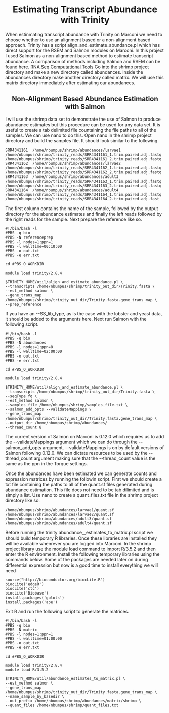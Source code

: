 <h1 align="center">Estimating Transcript Abundance with Trinity</h1>

<p>When estinmating transcript abundance with Trinity on Marconi we need to choose whether to use an alignment based or a non-alignment based approach.  Trinity has a script align_and_estimate_abundance.pl which has direct support for the RSEM and Salmon modules on Marconi.  In this project I used Salmon as a non-alignment based method to estimate transcript abundance.  A comparison of methods including Salmon and RSEM can be found here.  <a href="https://bmcgenomics.biomedcentral.com/articles/10.1186/s12864-017-4002-1" target="_blank">RNA Seq Computational Tools</a>  Go into the shrimp project directory and make a new directory called abundances.  Inside the abundances directory make another directory called matrix.  We will use this matrix directory immediately after estimating our abundances.</p>

<h2 align="center">Non-Alignment Based Abundance Estimation with Salmon</h2>

<p>I will use the shrimp data set to demonstrate the use of Salmon to produce abundance estimates but this procedure can be used for any data set.  It is useful to create a tab delimited file countaining the file paths to all of the samples.  We can use nano to do this.  Open nano in the shrimp project directory and build the samples file.  It should look similar to the following.</p>

```
SRR4341161	/home/nbumpus/shrimp/abundances/larvae1 /home/nbumpus/shrimp/trinity_reads/SRR4341161_1.trim.paired.adj.fastq   /home/nbumpus/shrimp/trinity_reads/SRR4341161_2.trim.paired.adj.fastq
SRR4341162	/home/nbumpus/shrimp/abundances/larvae2 /home/nbumpus/shrimp/trinity_reads/SRR4341162_1.trim.paired.adj.fastq   /home/nbumpus/shrimp/trinity_reads/SRR4341162_2.trim.paired.adj.fastq
SRR4341163	/home/nbumpus/shrimp/abundances/adult3  /home/nbumpus/shrimp/trinity_reads/SRR4341163_1.trim.paired.adj.fastq   /home/nbumpus/shrimp/trinity_reads/SRR4341163_2.trim.paired.adj.fastq
SRR4341164	/home/nbumpus/shrimp/abundances/adult4  /home/nbumpus/shrimp/trinity_reads/SRR4341164_1.trim.paired.adj.fastq   /home/nbumpus/shrimp/trinity_reads/SRR4341164_2.trim.paired.adj.fast
```
<p>The first column contains the name of the sample, followed by the output directory for the abundance estimates and finally the left reads followed by the right reads for the sample.  Next prepare the reference like so.</p>

```
#!/bin/bash -l
#PBS -q bio
#PBS -N referenceprep
#PBS -l nodes=1:ppn=1
#PBS -l walltime=00:10:00
#PBS -o out.txt
#PBS -e err.txt

cd #PBS_O_WORKDIR

module load trinity/2.8.4

$TRINITY_HOME/util/align_and_estimate_abundance.pl \
--transcripts /home/nbumpus/shrimp/trinity_out_dir/Trinity.fasta \
--est_method salmon \
--gene_trans_map /home/nbumpus/shrimp/trinity_out_dir/Trinity.fasta.gene_trans_map \
--prep_reference
```

<p>If you have an --SS_lib_type, as is the case with the lobster and yeast data, it should be added to the arguments here.  Next run Salmon with the following script.</p>

```
#!/bin/bash -l
#PBS -q bio
#PBS -N abundances
#PBS -l nodes=1:ppn=8
#PBS -l walltime=02:00:00
#PBS -o out.txt
#PBS -e err.txt

cd #PBS_O_WORKDIR

module load trinity/2.8.4

$TRINITY_HOME/util/align_and_estimate_abundance.pl \
--transcripts /home/nbumpus/shrimp/trinity_out_dir/Trinity.fasta \
--seqType fq \
--est_method salmon \
--samples_file /home/nbumpus/shrimp/samples_file.txt \
--salmon_add_opts --validateMappings \
--gene_trans_map /home/nbumpus/shrimp/trinity_out_dir/Trinity.fasta.gene_trans_map \
--output_dir /home/nbumpus/shrimp/abundances/
--thread_count 8
```
<p>The current version of Salmon on Marconi is 0.12.0 which requires us to add the --validateMappings argument which we can do through the --salmon_add_opts argument.  --validateMappings is on by default versions of Salmon following 0.12.0.  We can dictate resources to be used by the --thread_count argument making sure that the --thread_count value is the same as the ppn in the Torque settings.</p>

<p>Once the abundances have been estimated we can generate counts and expression matrices by running the followin script.  First we should create a txt file containing the paths to all of the quant.sf files generated during abundance estimation.  This file does not need to be tab dilimited and is simply a list.  Use nano to create a quant_files.txt file in the shrimp project directory like so.</p>

```
/home/nbumpus/shrimp/abundances/larvae1/quant.sf
/home/nbumpus/shrimp/abundances/larvae2/quant.sf
/home/nbumpus/shrimp/abundances/adult3/quant.sf
/home/nbumpus/shrimp/abundances/adult4/quant.sf
```
<p>Before running the trinity abundance__estimates_to_matrix.pl script we should build temporary R libraries.  Once these libraries are installed they will be available whenrever you are logged into Marconi.  In the shrimp project library use the module load command to import R/3.5.2 and then enter the R environment. Install the following temporary libraries using the commands below.  Some of the packages are needed later on during differential expression but now is a good time to install everything we will need</p>

```
source("http://bioconductor.org/biocLite.R")
biocLite('edgeR')
biocLite('ctc')
biocLite('Biobase')
install.packages('gplots')
install.packages('ape')
```

<p>Exit R and run the following script to generate the matrices.</p>

```
#!/bin/bash -l
#PBS -q bio
#PBS -N matrix
#PBS -l nodes=1:ppn=1
#PBS -l walltime=01:00:00
#PBS -o out.txt
#PBS -e err.txt

cd #PBS_O_WORKDIR

module load trinity/2.8.4
module load R/3.5.2

$TRINITY_HOME/util/abundance_estimates_to_matrix.pl \
--est_method salmon \
--gene_trans_map /home/nbumpus/shrimp/trinity_out_dir/Trinity.fasta.gene_trans_map \
--name_sample_by_basedir \
--out_prefix /home/nbumpus/shrimp/abundances/matrix/shrimp \
--quant_files /home/nbumpus/shrimp/quant_files.txt
```


